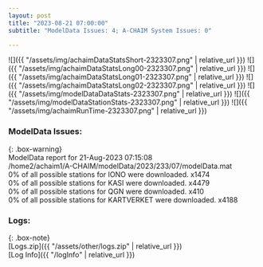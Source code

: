```yaml
---
layout: post
title: "2023-08-21 07:00:00"
subtitle: "ModelData Issues: 4; A-CHAIM System Issues: 0"

---
```


![]({{ "/assets/img/achaimDataStatsShort-2323307.png" | relative_url }})
![]({{ "/assets/img/achaimDataStatsLong00-2323307.png" | relative_url }})
![]({{ "/assets/img/achaimDataStatsLong01-2323307.png" | relative_url }})
![]({{ "/assets/img/achaimDataStatsLong02-2323307.png" | relative_url }})
![]({{ "/assets/img/modelDataDataStats-2323307.png" | relative_url }})
![]({{ "/assets/img/modelDataStationStats-2323307.png" | relative_url }})
![]({{ "/assets/img/achaimRunTime-2323307.png" | relative_url }})


### ModelData Issues:  
  
{: .box-warning}  
 ModelData report for 21-Aug-2023 07:15:08   
 /home2/achaim1/A-CHAIM/modelData/2023/233/07/modelData.mat   
 0% of all possible stations for IONO were downloaded. x1474   
 0% of all possible stations for KASI were downloaded. x4479   
 0% of all possible stations for QGN were downloaded. x410   
 0% of all possible stations for KARTVERKET were downloaded. x4188   
  


### Logs:  
  
{: .box-note}  
[Logs.zip]({{ "/assets/other/logs.zip" | relative_url }})  
[Log Info]({{ "/logInfo" | relative_url }})  
